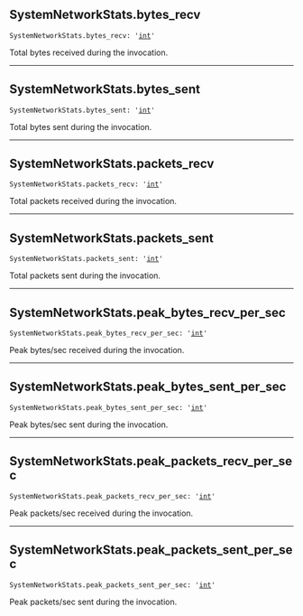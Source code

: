 

## SystemNetworkStats.bytes\_recv

<pre class="language-python"><code><span class="source python"><span class="meta qualified-name python"><span class="meta generic-name python">SystemNetworkStats</span><span class="punctuation accessor dot python">.</span><span class="meta generic-name python">bytes_recv</span></span><span class="punctuation separator annotation variable python">:</span> <span class="meta string python"><span class="string quoted single python"><span class="punctuation definition string begin python">&#39;</span></span></span><span class="meta string python"><span class="string quoted single python"><a href="/lib/int">int</a><span class="punctuation definition string end python">&#39;</span></span></span></span></code></pre>

Total bytes received during the invocation.

***

## SystemNetworkStats.bytes\_sent

<pre class="language-python"><code><span class="source python"><span class="meta qualified-name python"><span class="meta generic-name python">SystemNetworkStats</span><span class="punctuation accessor dot python">.</span><span class="meta generic-name python">bytes_sent</span></span><span class="punctuation separator annotation variable python">:</span> <span class="meta string python"><span class="string quoted single python"><span class="punctuation definition string begin python">&#39;</span></span></span><span class="meta string python"><span class="string quoted single python"><a href="/lib/int">int</a><span class="punctuation definition string end python">&#39;</span></span></span></span></code></pre>

Total bytes sent during the invocation.

***

## SystemNetworkStats.packets\_recv

<pre class="language-python"><code><span class="source python"><span class="meta qualified-name python"><span class="meta generic-name python">SystemNetworkStats</span><span class="punctuation accessor dot python">.</span><span class="meta generic-name python">packets_recv</span></span><span class="punctuation separator annotation variable python">:</span> <span class="meta string python"><span class="string quoted single python"><span class="punctuation definition string begin python">&#39;</span></span></span><span class="meta string python"><span class="string quoted single python"><a href="/lib/int">int</a><span class="punctuation definition string end python">&#39;</span></span></span></span></code></pre>

Total packets received during the invocation.

***

## SystemNetworkStats.packets\_sent

<pre class="language-python"><code><span class="source python"><span class="meta qualified-name python"><span class="meta generic-name python">SystemNetworkStats</span><span class="punctuation accessor dot python">.</span><span class="meta generic-name python">packets_sent</span></span><span class="punctuation separator annotation variable python">:</span> <span class="meta string python"><span class="string quoted single python"><span class="punctuation definition string begin python">&#39;</span></span></span><span class="meta string python"><span class="string quoted single python"><a href="/lib/int">int</a><span class="punctuation definition string end python">&#39;</span></span></span></span></code></pre>

Total packets sent during the invocation.

***

## SystemNetworkStats.peak\_bytes\_recv\_per\_sec

<pre class="language-python"><code><span class="source python"><span class="meta qualified-name python"><span class="meta generic-name python">SystemNetworkStats</span><span class="punctuation accessor dot python">.</span><span class="meta generic-name python">peak_bytes_recv_per_sec</span></span><span class="punctuation separator annotation variable python">:</span> <span class="meta string python"><span class="string quoted single python"><span class="punctuation definition string begin python">&#39;</span></span></span><span class="meta string python"><span class="string quoted single python"><a href="/lib/int">int</a><span class="punctuation definition string end python">&#39;</span></span></span></span></code></pre>

Peak bytes/sec received during the invocation.

***

## SystemNetworkStats.peak\_bytes\_sent\_per\_sec

<pre class="language-python"><code><span class="source python"><span class="meta qualified-name python"><span class="meta generic-name python">SystemNetworkStats</span><span class="punctuation accessor dot python">.</span><span class="meta generic-name python">peak_bytes_sent_per_sec</span></span><span class="punctuation separator annotation variable python">:</span> <span class="meta string python"><span class="string quoted single python"><span class="punctuation definition string begin python">&#39;</span></span></span><span class="meta string python"><span class="string quoted single python"><a href="/lib/int">int</a><span class="punctuation definition string end python">&#39;</span></span></span></span></code></pre>

Peak bytes/sec sent during the invocation.

***

## SystemNetworkStats.peak\_packets\_recv\_per\_sec

<pre class="language-python"><code><span class="source python"><span class="meta qualified-name python"><span class="meta generic-name python">SystemNetworkStats</span><span class="punctuation accessor dot python">.</span><span class="meta generic-name python">peak_packets_recv_per_sec</span></span><span class="punctuation separator annotation variable python">:</span> <span class="meta string python"><span class="string quoted single python"><span class="punctuation definition string begin python">&#39;</span></span></span><span class="meta string python"><span class="string quoted single python"><a href="/lib/int">int</a><span class="punctuation definition string end python">&#39;</span></span></span></span></code></pre>

Peak packets/sec received during the invocation.

***

## SystemNetworkStats.peak\_packets\_sent\_per\_sec

<pre class="language-python"><code><span class="source python"><span class="meta qualified-name python"><span class="meta generic-name python">SystemNetworkStats</span><span class="punctuation accessor dot python">.</span><span class="meta generic-name python">peak_packets_sent_per_sec</span></span><span class="punctuation separator annotation variable python">:</span> <span class="meta string python"><span class="string quoted single python"><span class="punctuation definition string begin python">&#39;</span></span></span><span class="meta string python"><span class="string quoted single python"><a href="/lib/int">int</a><span class="punctuation definition string end python">&#39;</span></span></span></span></code></pre>

Peak packets/sec sent during the invocation.
